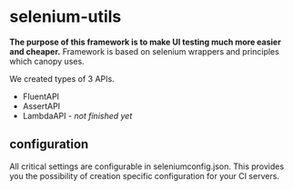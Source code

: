 # selenium-utils
**The purpose of this framework is to make UI testing much more easier and cheaper.**
Framework is based on selenium wrappers and principles which canopy uses. 

We created types of 3 APIs. 
 - FluentAPI 
 - AssertAPI
 - LambdaAPI - *not finished yet*

 
## configuration
All critical settings are configurable in seleniumconfig.json. This provides you the possibility of creation specific configuration for your CI servers.  
